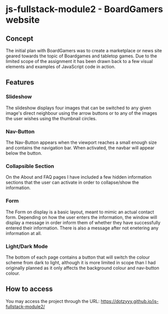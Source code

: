# js-fullstack-module2 - BoardGamers website

## Concept
The initial plan with BoardGamers was to create a marketplace or news site geared towards the topic of Boardgames and tabletop games.
Due to the limited scope of the assignment it has been drawn back to a few visual elements and examples of JavaScript code in action.

## Features

### Slideshow

The slideshow displays four images that can be switched to any given image's direct neighbour using the arrow buttons or to any of the images the user wishes using the thumbnail circles.

### Nav-Button

The Nav-Button appears when the viewport reaches a small enough size and contains the navigation bar. When activated, the navbar will appear below the button.

### Collapsible Section

On the About and FAQ pages I have included a few hidden information sections that the user can activate in order to collapse/show the information.

### Form

The Form on display is a basic layout, meant to mimic an actual contact form. Depending on how the user enters the information, the window will display a message in order inform them of whether they have successfully entered their information. There is also a message after not enetering any information at all.

### Light/Dark Mode

The bottom of each page contains a button that will switch the colour scheme from dark to light, although it is more limited in scope than I had originally planned as it only affects the background colour and nav-button colour.

## How to access

You may access the project through the URL: https://dotzyyy.github.io/js-fullstack-module2/
